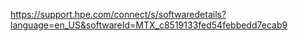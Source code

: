 https://support.hpe.com/connect/s/softwaredetails?language=en_US&softwareId=MTX_c8519133fed54febbedd7ecab9

